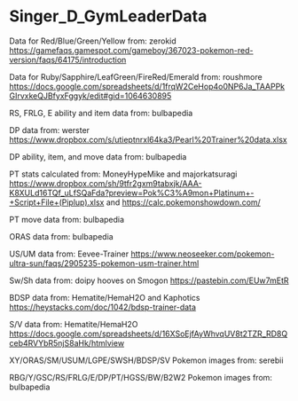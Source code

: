 # Singer_D_GymLeaderData

Data for Red/Blue/Green/Yellow from: zerokid https://gamefaqs.gamespot.com/gameboy/367023-pokemon-red-version/faqs/64175/introduction

Data for Ruby/Sapphire/LeafGreen/FireRed/Emerald from: roushmore https://docs.google.com/spreadsheets/d/1frqW2CeHop4o0NP6Ja_TAAPPkGIrvxkeQJBfyxFggyk/edit#gid=1064630895 

RS, FRLG, E ability and item data from: bulbapedia

DP data from: werster https://www.dropbox.com/s/utieptnrxl64ka3/Pearl%20Trainer%20data.xlsx 

DP ability, item, and move data from: bulbapedia

PT stats calculated from: MoneyHypeMike and majorkatsuragi https://www.dropbox.com/sh/9tfr2gxm9tabxjk/AAA-K8XULd16TQf_uLfSQaFda?preview=Pok%C3%A9mon+Platinum+-+Script+File+(Piplup).xlsx and https://calc.pokemonshowdown.com/

PT move data from: bulbapedia

ORAS data from: bulbapedia

US/UM data from: Eevee-Trainer https://www.neoseeker.com/pokemon-ultra-sun/faqs/2905235-pokemon-usm-trainer.html

Sw/Sh data from: doipy hooves on Smogon https://pastebin.com/EUw7mEtR 

BDSP data from: Hematite/HemaH2O and Kaphotics https://heystacks.com/doc/1042/bdsp-trainer-data 

S/V data from: Hematite/HemaH2O https://docs.google.com/spreadsheets/d/16XSoEjfAyWhvqUV8t2TZR_RD8Qceb4RVYbR5njS8aHk/htmlview

XY/ORAS/SM/USUM/LGPE/SWSH/BDSP/SV Pokemon images from: serebii

RBG/Y/GSC/RS/FRLG/E/DP/PT/HGSS/BW/B2W2 Pokemon images from: bulbapedia